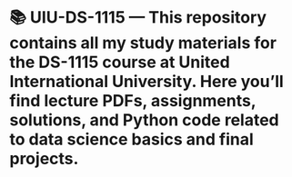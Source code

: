 # 📚 UIU-DS-1115 — This repository contains all my study materials for the DS-1115 course at United International University. Here you’ll find lecture PDFs, assignments, solutions, and Python code related to data science basics and final projects.
